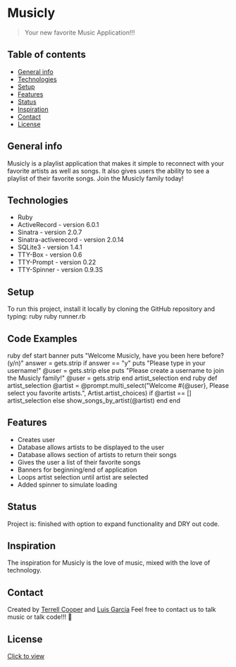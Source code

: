 # Musicly

> Your new favorite Music Application!!!

## Table of contents

- [General info](#general-info)
- [Technologies](#technologies)
- [Setup](#setup)
- [Features](#features)
- [Status](#status)
- [Inspiration](#inspiration)
- [Contact](#contact)
- [License](#license)

## General info

Musicly is a playlist application that makes it simple to reconnect with your favorite artists as well as songs. It also gives users the ability to see a playlist of their favorite songs. Join the Musicly family today!

## Technologies

- Ruby
- ActiveRecord - version 6.0.1
- Sinatra - version 2.0.7
- Sinatra-activerecord - version 2.0.14
- SQLite3 - version 1.4.1
- TTY-Box - version 0.6
- TTY-Prompt - version 0.22
- TTY-Spinner - version 0.9.3S

## Setup

To run this project, install it locally by cloning the GitHub repository and typing:
ruby
ruby runner.rb

## Code Examples

ruby
def start
banner
puts "Welcome Musicly, have you been here before? (y/n)"
answer = gets.strip
if answer == "y"
puts "Please type in your username!"
@user = gets.strip
else
puts "Please create a username to join the Musicly family!"
@user = gets.strip
end
artist_selection
end
ruby
def artist_selection
@artist = @prompt.multi_select("Welcome #{@user}, Please select you favorite artists.", Artist.artist_choices)
if @artist == []
artist_selection
else
show_songs_by_artist(@artist)
end
end

## Features

- Creates user
- Database allows artists to be displayed to the user
- Database allows section of artists to return their songs
- Gives the user a list of their favorite songs
- Banners for beginning/end of application
- Loops artist selection until artist are selected
- Added spinner to simulate loading

## Status

Project is: finished with option to expand functionality and DRY out code.

## Inspiration

The inspiration for Musicly is the love of music, mixed with the love of technology.

## Contact

Created by [Terrell Cooper](https://www.linkedin.com/in/terrell-cooper-43252aaa/) and [Luis Garcia](https://www.linkedin.com/in/luis-garcia-83178b1b4/)
Feel free to contact us to talk music or talk code!!! 🎤

## License

[Click to view](https://github.com/luies24/Musicly_1/blob/master/LICENSE)
